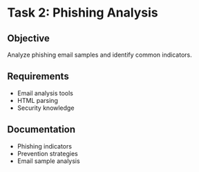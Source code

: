 # Task 2: Phishing Analysis

## Objective
Analyze phishing email samples and identify common indicators.

## Requirements
- Email analysis tools
- HTML parsing
- Security knowledge

## Documentation
- Phishing indicators
- Prevention strategies
- Email sample analysis
